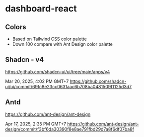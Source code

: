 # dashboard-react

## Colors

- Based on Tailwind CSS color palette
- Down 100 compare with Ant Design color palette

## Shadcn - v4

https://github.com/shadcn-ui/ui/tree/main/apps/v4

Mar 20, 2025, 4:02 PM GMT+7
<https://github.com/shadcn-ui/ui/commit/69fc8e23cc0631aac6b708ba0481509f1125d3d7>

## Antd

https://github.com/ant-design/ant-design

Apr 17, 2025, 2:35 PM GMT+7
<https://github.com/ant-design/ant-design/commit/f3bf6da30390f8e8ae791fbd29d7a8f6df07ba8f>
